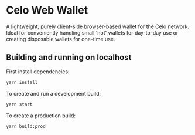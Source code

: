 # Celo Web Wallet

A lightweight, purely client-side browser-based wallet for the Celo network.
Ideal for conveniently handling small 'hot' wallets for day-to-day use or creating disposable wallets for one-time use.

## Building and running on localhost

First install dependencies:

```sh
yarn install
```

To create and run a development build:

```sh
yarn start
```

To create a production build:

```sh
yarn build:prod
```
